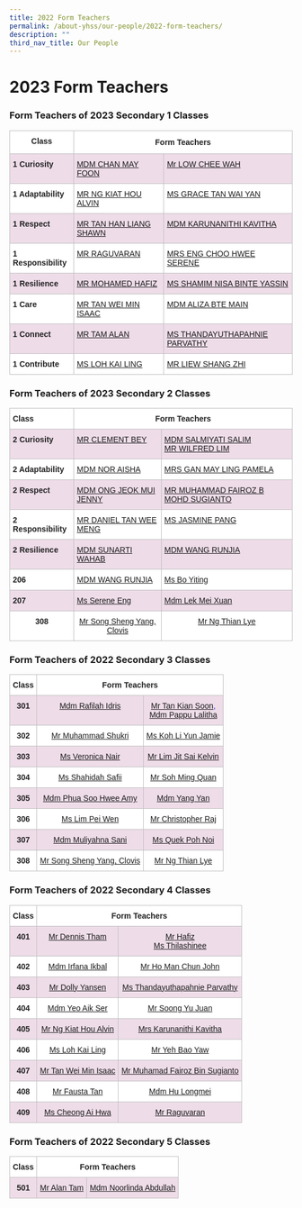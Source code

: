 ```yaml
---
title: 2022 Form Teachers
permalink: /about-yhss/our-people/2022-form-teachers/
description: ""
third_nav_title: Our People
---
```

# **2023 Form Teachers**

### Form Teachers of 2023 Secondary 1 Classes

<table style="border-collapse:collapse;border-spacing:0" class="tg"><thead><tr><th style="background-color:#FFF;border-color:#c0c0c0;border-style:solid;border-width:1px;color:#222;font-family:Arial, sans-serif;font-size:14px;font-weight:bold;overflow:hidden;padding:10px 5px;text-align:center;vertical-align:top;word-break:normal">Class</th><th style="background-color:#FFF;border-color:#c0c0c0;border-style:solid;border-width:1px;color:#222;font-family:Arial, sans-serif;font-size:14px;font-weight:bold;overflow:hidden;padding:12px 5px;text-align:center;vertical-align:top;word-break:normal" colspan="2">Form Teachers</th></tr></thead><tbody><tr><td style="background-color:#EEDCE8;border-color:#c0c0c0;border-style:solid;border-width:1px;color:#222;font-family:Arial, sans-serif;font-size:14px;font-weight:bold;overflow:hidden;padding:10px 5px;text-align:left;vertical-align:top;word-break:normal">1 Curiosity </td><td style="background-color:#EEDCE8;border-color:#c0c0c0;border-style:solid;border-width:1px;color:#2828ff;font-family:Arial, sans-serif;font-size:14px;overflow:hidden;padding:10px 5px;text-align:left;vertical-align:top;word-break:normal"><a href="mailto:CHAN_MAY_FOON@moe.edu.sg" target="_blank" rel="noopener noreferrer"> MDM CHAN MAY FOON</a></td><td style="background-color:#EEDCE8;border-color:#c0c0c0;border-style:solid;border-width:1px;color:#2828ff;font-family:Arial, sans-serif;font-size:14px;overflow:hidden;padding:10px 5px;text-align:left;vertical-align:top;word-break:normal"><a href="mailto:" target="_blank" rel="noopener noreferrer">Mr LOW CHEE WAH</a><br></td></tr><tr><td style="background-color:#FFF;border-color:#c0c0c0;border-style:solid;border-width:1px;color:#222;font-family:Arial, sans-serif;font-size:14px;font-weight:bold;overflow:hidden;padding:10px 5px;text-align:left;vertical-align:top;word-break:normal">1 Adaptability</td><td style="background-color:#FFF;border-color:#c0c0c0;border-style:solid;border-width:1px;color:#2828ff;font-family:Arial, sans-serif;font-size:14px;overflow:hidden;padding:10px 5px;text-align:left;vertical-align:top;word-break:normal"><a href="mailto:NG_KIAT_HOU_ALVIN@moe.edu.sg" target="_blank" rel="noopener noreferrer">MR NG KIAT HOU ALVIN</a></td><td style="background-color:#FFF;border-color:#c0c0c0;border-style:solid;border-width:1px;color:#2828ff;font-family:Arial, sans-serif;font-size:14px;overflow:hidden;padding:10px 5px;text-align:left;vertical-align:top;word-break:normal"><a href="mailto:Grace_Tan_Wai_Yan@moe.edu.sg" target="_blank" rel="noopener noreferrer"><span style="font-weight:400;text-decoration:none">MS GRACE TAN WAI YAN </span></a></td></tr><tr><td style="background-color:#EEDCE8;border-color:#c0c0c0;border-style:solid;border-width:1px;color:#222;font-family:Arial, sans-serif;font-size:14px;font-weight:bold;overflow:hidden;padding:10px 5px;text-align:left;vertical-align:top;word-break:normal">1 Respect</td><td style="background-color:#EEDCE8;border-color:#c0c0c0;border-style:solid;border-width:1px;color:#2828ff;font-family:Arial, sans-serif;font-size:14px;overflow:hidden;padding:10px 5px;text-align:left;vertical-align:top;word-break:normal"><a href="mailto:TAN_HAN_LIANG_SHAWN@moe.edu.sg" target="_blank" rel="noopener noreferrer">MR TAN HAN LIANG SHAWN 
</a></td><td style="background-color:#EEDCE8;border-color:#c0c0c0;border-style:solid;border-width:1px;color:#2828ff;font-family:Arial, sans-serif;font-size:14px;overflow:hidden;padding:10px 5px;text-align:left;vertical-align:top;word-break:normal"><a href="mailto:KAVITHA_KARUNANITHI_KAVITHA@moe.edu.sg" target="_blank" rel="noopener noreferrer"><span style="font-weight:400;text-decoration:none">MDM KARUNANITHI KAVITHA</span></a></td></tr><tr><td style="background-color:#FFF;border-color:#c0c0c0;border-style:solid;border-width:1px;color:#222;font-family:Arial, sans-serif;font-size:14px;font-weight:bold;overflow:hidden;padding:10px 5px;text-align:left;vertical-align:top;word-break:normal">1 Responsibility</td><td style="background-color:#FFF;border-color:#c0c0c0;border-style:solid;border-width:1px;color:#2828ff;font-family:Arial, sans-serif;font-size:14px;overflow:hidden;padding:10px 5px;text-align:left;vertical-align:top;word-break:normal"><a href="mailto:RAGUVARAN_RAJANDERAN@moe.edu.sg" target="_blank" rel="noopener noreferrer">MR RAGUVARAN </a></td><td style="background-color:#FFF;border-color:#c0c0c0;border-style:solid;border-width:1px;color:#2828ff;font-family:Arial, sans-serif;font-size:14px;overflow:hidden;padding:10px 5px;text-align:left;vertical-align:top;word-break:normal"><a href="mailto:ENG_CHOO_HWEE_SERENE@moe.edu.sg" target="_blank" rel="noopener noreferrer"><span style="font-weight:400;text-decoration:none">MRS ENG CHOO HWEE SERENE</span></a></td></tr><tr><td style="background-color:#EEDCE8;border-color:#c0c0c0;border-style:solid;border-width:1px;color:#222;font-family:Arial, sans-serif;font-size:14px;font-weight:bold;overflow:hidden;padding:10px 5px;text-align:left;vertical-align:top;word-break:normal">1 Resilience</td><td style="background-color:#EEDCE8;border-color:#c0c0c0;border-style:solid;border-width:1px;color:#2828ff;font-family:Arial, sans-serif;font-size:14px;overflow:hidden;padding:10px 5px;text-align:left;vertical-align:top;word-break:normal"><a href="mailto:MOHAMED_HAFIZ_MOHAMED_RIDWAN@moe.edu.sg" target="_blank" rel="noopener noreferrer">MR MOHAMED HAFIZ</a></td><td style="background-color:#EEDCE8;border-color:#c0c0c0;border-style:solid;border-width:1px;color:#2828ff;font-family:Arial, sans-serif;font-size:14px;overflow:hidden;padding:10px 5px;text-align:left;vertical-align:top;word-break:normal"><a href="mailto:SHAMIM_NISA_YASSIN@moe.edu.sg" target="_blank" rel="noopener noreferrer">MS SHAMIM NISA BINTE YASSIN</a></td></tr><tr><td style="background-color:#FFF;border-color:#c0c0c0;border-style:solid;border-width:1px;color:#222;font-family:Arial, sans-serif;font-size:14px;font-weight:bold;overflow:hidden;padding:10px 5px;text-align:left;vertical-align:top;word-break:normal">1 Care</td><td style="background-color:#FFF;border-color:#c0c0c0;border-style:solid;border-width:1px;color:#2828ff;font-family:Arial, sans-serif;font-size:14px;overflow:hidden;padding:10px 5px;text-align:left;vertical-align:top;word-break:normal"><a href="mailto:TAN_WEI_MIN_ISAAC@moe.edu.sg" target="_blank" rel="noopener noreferrer"><span style="font-weight:400;text-decoration:none">MR TAN WEI MIN ISAAC</span></a></td><td style="background-color:#FFF;border-color:#c0c0c0;border-style:solid;border-width:1px;color:#2828ff;font-family:Arial, sans-serif;font-size:14px;overflow:hidden;padding:10px 5px;text-align:left;vertical-align:top;word-break:normal"><a href="mailto:ALIZA_MAIN@moe.edu.sg" target="_blank" rel="noopener noreferrer"><span style="font-weight:400;text-decoration:none">MDM ALIZA BTE MAIN</span></a></td></tr><tr><td style="background-color:#EEDCE8;border-color:#c0c0c0;border-style:solid;border-width:1px;color:#222;font-family:Arial, sans-serif;font-size:14px;font-weight:bold;overflow:hidden;padding:10px 5px;text-align:left;vertical-align:top;word-break:normal">1 Connect</td><td style="background-color:#EEDCE8;border-color:#c0c0c0;border-style:solid;border-width:1px;color:#2828ff;font-family:Arial, sans-serif;font-size:14px;overflow:hidden;padding:10px 5px;text-align:left;vertical-align:top;word-break:normal"><a href="mailto:ALAN_TAM@moe.edu.sg" target="_blank" rel="noopener noreferrer"><span style="font-weight:400;text-decoration:none"> MR TAM ALAN </span></a></td><td style="background-color:#EEDCE8;border-color:#c0c0c0;border-style:solid;border-width:1px;color:#2828ff;font-family:Arial, sans-serif;font-size:14px;overflow:hidden;padding:10px 5px;text-align:left;vertical-align:top;word-break:normal"><a href="mailto:THANDAYUTHAPAHNIE_PARVATHY@moe.edu.sg" target="_blank" rel="noopener noreferrer"><span style="font-weight:400;text-decoration:none">MS THANDAYUTHAPAHNIE PARVATHY</span></a></td></tr><tr><td style="background-color:#FFF;border-color:#c0c0c0;border-style:solid;border-width:1px;color:#222;font-family:Arial, sans-serif;font-size:14px;font-weight:bold;overflow:hidden;padding:10px 5px;text-align:left;vertical-align:top;word-break:normal">1 Contribute </td><td style="background-color:#FFF;border-color:#c0c0c0;border-style:solid;border-width:1px;color:#2828ff;font-family:Arial, sans-serif;font-size:14px;overflow:hidden;padding:10px 5px;text-align:left;vertical-align:top;word-break:normal"><a href="mailto:LOH_KAI_LING@moe.edu.sg" target="_blank" rel="noopener noreferrer">MS LOH KAI LING</a></td><td style="background-color:#FFF;border-color:#c0c0c0;border-style:solid;border-width:1px;color:#2828ff;font-family:Arial, sans-serif;font-size:14px;overflow:hidden;padding:10px 5px;text-align:left;vertical-align:top;word-break:normal"><a href="mailto:Liew_Shang_Zhi@moe.edu.sg" target="_blank" rel="noopener noreferrer">MR LIEW SHANG ZHI</a></td></tr></tbody></table>


### Form Teachers of 2023 Secondary 2 Classes

<table style="border-collapse:collapse;border-spacing:0" class="tg"><thead><tr><th style="background-color:#FFF;border-color:#c0c0c0;border-style:solid;border-width:1px;color:#222;font-family:Arial, sans-serif;font-size:14px;font-weight:bold;overflow:hidden;padding:10px 5px;text-align:left;vertical-align:top;word-break:normal">Class</th><th style="background-color:#FFF;border-color:#c0c0c0;border-style:solid;border-width:1px;color:#222;font-family:Arial, sans-serif;font-size:14px;font-weight:bold;overflow:hidden;padding:10px 5px;text-align:center;vertical-align:top;word-break:normal" colspan="2">Form Teachers</th></tr></thead><tbody><tr><td style="background-color:#EEDCE8;border-color:#c0c0c0;border-style:solid;border-width:1px;color:#222;font-family:Arial, sans-serif;font-size:14px;font-weight:bold;overflow:hidden;padding:10px 5px;text-align:left;vertical-align:top;word-break:normal">2 Curiosity</td><td style="background-color:#EEDCE8;border-color:#c0c0c0;border-style:solid;border-width:1px;color:#2828ff;font-family:Arial, sans-serif;font-size:14px;overflow:hidden;padding:10px 5px;text-align:left;vertical-align:top;word-break:normal"><a href="mailto:BEY_KIAN_CHU_CLEMENT@moe.edu.sg" target="_blank" rel="noopener noreferrer"><span style="font-weight:400;text-decoration:none">MR CLEMENT BEY</span></a></td><td style="background-color:#EEDCE8;border-color:#c0c0c0;border-style:solid;border-width:1px;color:#2828ff;font-family:Arial, sans-serif;font-size:14px;overflow:hidden;padding:10px 5px;text-align:left;vertical-align:top;word-break:normal"><a href="mailto:SALMIYATI_SALIM@moe.edu.sg" target="_blank" rel="noopener noreferrer"><span style="font-weight:400;text-decoration:none">MDM SALMIYATI SALIM
</span></a><br>
<a href="mailto:LIM_PENG_LIM_WILFRED@moe.edu.sg" target="_blank" rel="noopener noreferrer"><span style="font-weight:400;text-decoration:none">MR WILFRED LIM </span></a></td></tr><tr><td style="background-color:#FFF;border-color:#c0c0c0;border-style:solid;border-width:1px;color:#222;font-family:Arial, sans-serif;font-size:14px;font-weight:bold;overflow:hidden;padding:10px 5px;text-align:left;vertical-align:top;word-break:normal">2 Adaptability</td><td style="background-color:#FFF;border-color:#c0c0c0;border-style:solid;border-width:1px;color:#2828ff;font-family:Arial, sans-serif;font-size:14px;overflow:hidden;padding:10px 5px;text-align:left;vertical-align:top;word-break:normal"><a href="mailto:NOR_AISHA_MAZLAN@moe.edu.sg" target="_blank" rel="noopener noreferrer"><span style="font-weight:400;text-decoration:none">MDM NOR AISHA </span></a></td><td style="background-color:#FFF;border-color:#c0c0c0;border-style:solid;border-width:1px;color:#2828ff;font-family:Arial, sans-serif;font-size:14px;overflow:hidden;padding:10px 5px;text-align:left;vertical-align:top;word-break:normal"><a href="mailto:GAN_MAY_LING_PAMELA@moe.edu.sg" target="_blank" rel="noopener noreferrer"><span style="font-weight:400;text-decoration:none">MRS GAN MAY LING PAMELA </span></a></td></tr><tr><td style="background-color:#EEDCE8;border-color:#c0c0c0;border-style:solid;border-width:1px;color:#222;font-family:Arial, sans-serif;font-size:14px;font-weight:bold;overflow:hidden;padding:10px 5px;text-align:left;vertical-align:top;word-break:normal">2 Respect</td><td style="background-color:#EEDCE8;border-color:#c0c0c0;border-style:solid;border-width:1px;color:#2828ff;font-family:Arial, sans-serif;font-size:14px;overflow:hidden;padding:10px 5px;text-align:left;vertical-align:top;word-break:normal"><a href="mailto:Ong_Jeok_Mui@moe.edu.sg" target="_blank" rel="noopener noreferrer"><span style="font-weight:400;text-decoration:none">MDM ONG JEOK MUI JENNY 
</span></a></td><td style="background-color:#EEDCE8;border-color:#c0c0c0;border-style:solid;border-width:1px;color:#2828ff;font-family:Arial, sans-serif;font-size:14px;overflow:hidden;padding:10px 5px;text-align:left;vertical-align:top;word-break:normal"><a href="mailto:MUHAMAD_FAIROZ@moe.edu.sg" target="_blank" rel="noopener noreferrer"><span style="font-weight:400;text-decoration:none">MR MUHAMMAD FAIROZ B MOHD SUGIANTO </span></a></td></tr><tr><td style="background-color:#FFF;border-color:#c0c0c0;border-style:solid;border-width:1px;color:#222;font-family:Arial, sans-serif;font-size:14px;font-weight:bold;overflow:hidden;padding:10px 5px;text-align:left;vertical-align:top;word-break:normal">2 Responsibility</td><td style="background-color:#FFF;border-color:#c0c0c0;border-style:solid;border-width:1px;color:#2828ff;font-family:Arial, sans-serif;font-size:14px;overflow:hidden;padding:10px 5px;text-align:left;vertical-align:top;word-break:normal"><a href="mailto:TAN_WEE_MENG_A@moe.edu.sg" target="_blank" rel="noopener noreferrer"><span style="font-weight:400;text-decoration:none">MR DANIEL TAN WEE MENG</span></a></td><td style="background-color:#FFF;border-color:#c0c0c0;border-style:solid;border-width:1px;color:#2828ff;font-family:Arial, sans-serif;font-size:14px;overflow:hidden;padding:10px 5px;text-align:left;vertical-align:top;word-break:normal"><a href="mailto:PANG_MIIN_LIH@moe.edu.sg" target="_blank" rel="noopener noreferrer">MS JASMINE PANG</a></td></tr><tr><td style="background-color:#EEDCE8;border-color:#c0c0c0;border-style:solid;border-width:1px;color:#222;font-family:Arial, sans-serif;font-size:14px;font-weight:bold;overflow:hidden;padding:10px 5px;text-align:left;vertical-align:top;word-break:normal">2 Resilience</td><td style="background-color:#EEDCE8;border-color:#c0c0c0;border-style:solid;border-width:1px;color:#2828ff;font-family:Arial, sans-serif;font-size:14px;overflow:hidden;padding:10px 5px;text-align:left;vertical-align:top;word-break:normal"><a href="mailto:SUNARTI_ABDUL_WAHAB@moe.edu.sg" target="_blank" rel="noopener noreferrer"><span style="font-weight:400;text-decoration:none">MDM SUNARTI WAHAB
</span></a></td><td style="background-color:#EEDCE8;border-color:#c0c0c0;border-style:solid;border-width:1px;color:#2828ff;font-family:Arial, sans-serif;font-size:14px;overflow:hidden;padding:10px 5px;text-align:left;vertical-align:top;word-break:normal"><a href="mailto:WANG_RUNJIA@moe.edu.sg" target="_blank" rel="noopener noreferrer"><span style="font-weight:400;text-decoration:none">MDM WANG RUNJIA </span></a></td></tr><tr><td style="background-color:#FFF;border-color:#c0c0c0;border-style:solid;border-width:1px;color:#222;font-family:Arial, sans-serif;font-size:14px;font-weight:bold;overflow:hidden;padding:10px 5px;text-align:left;vertical-align:top;word-break:normal">206</td><td style="background-color:#FFF;border-color:#c0c0c0;border-style:solid;border-width:1px;color:#2828ff;font-family:Arial, sans-serif;font-size:14px;overflow:hidden;padding:10px 5px;text-align:left;vertical-align:top;word-break:normal"><a href="mailto:WANG_RUNJIA@moe.edu.sg" target="_blank" rel="noopener noreferrer"><span style="font-weight:400;text-decoration:none">MDM WANG RUNJIA
</span></a></td><td style="background-color:#FFF;border-color:#c0c0c0;border-style:solid;border-width:1px;color:#2828ff;font-family:Arial, sans-serif;font-size:14px;overflow:hidden;padding:10px 5px;text-align:left;vertical-align:top;word-break:normal"><a href="mailto:BO_YITING@moe.edu.sg" target="_blank" rel="noopener noreferrer"><span style="font-weight:400;text-decoration:none">Ms Bo Yiting</span></a></td></tr><tr><td style="background-color:#EEDCE8;border-color:#c0c0c0;border-style:solid;border-width:1px;color:#222;font-family:Arial, sans-serif;font-size:14px;font-weight:bold;overflow:hidden;padding:10px 5px;text-align:left;vertical-align:top;word-break:normal">207</td><td style="background-color:#EEDCE8;border-color:#c0c0c0;border-style:solid;border-width:1px;color:#2828ff;font-family:Arial, sans-serif;font-size:14px;overflow:hidden;padding:10px 5px;text-align:left;vertical-align:top;word-break:normal"><a href="mailto:ENG_CHOO_HWEE_SERENE@moe.edu.sg" target="_blank" rel="noopener noreferrer"><span style="font-weight:400;text-decoration:none">Ms Serene Eng</span></a></td><td style="background-color:#EEDCE8;border-color:#c0c0c0;border-style:solid;border-width:1px;color:#2828ff;font-family:Arial, sans-serif;font-size:14px;overflow:hidden;padding:10px 5px;text-align:left;vertical-align:top;word-break:normal"><a href="mailto:LEK_MEI_XUAN@moe.edu.sg" target="_blank" rel="noopener noreferrer"><span style="font-weight:400;text-decoration:none">Mdm Lek Mei Xuan</span></a></td></tr><tr><td style="background-color:#FFF;border-color:#c0c0c0;border-style:solid;border-width:1px;color:#222;font-family:Arial, sans-serif;font-size:14px;font-weight:bold;overflow:hidden;padding:10px 5px;text-align:center;vertical-align:top;word-break:normal">308 </td><td style="background-color:#FFF;border-color:#c0c0c0;border-style:solid;border-width:1px;color:#2828ff;font-family:Arial, sans-serif;font-size:14px;overflow:hidden;padding:10px 5px;text-align:center;vertical-align:top;word-break:normal"><a href="mailto:SONG_SHENG_YANG_CLOVIS@moe.edu.sg" target="_blank" rel="noopener noreferrer"><span style="font-weight:400;text-decoration:none">Mr Song Sheng Yang, Clovis    </span></a></td><td style="background-color:#FFF;border-color:#c0c0c0;border-style:solid;border-width:1px;color:#2828ff;font-family:Arial, sans-serif;font-size:14px;overflow:hidden;padding:10px 5px;text-align:center;vertical-align:top;word-break:normal"><a href="mailto:ng_thian_lye@moe.edu.sg" target="_blank" rel="noopener noreferrer"><span style="font-weight:400;text-decoration:none">Mr Ng Thian Lye</span></a></td></tr></tbody></table>

### Form Teachers of 2022 Secondary 3 Classes

<table style="border-collapse:collapse;border-spacing:0" class="tg"><thead><tr><th style="background-color:#FFF;border-color:#c0c0c0;border-style:solid;border-width:1px;color:#222;font-family:Arial, sans-serif;font-size:14px;font-weight:bold;overflow:hidden;padding:10px 5px;text-align:center;vertical-align:top;word-break:normal">Class</th><th style="background-color:#FFF;border-color:#c0c0c0;border-style:solid;border-width:1px;color:#222;font-family:Arial, sans-serif;font-size:14px;font-weight:bold;overflow:hidden;padding:10px 5px;text-align:center;vertical-align:top;word-break:normal" colspan="2">Form Teachers</th></tr></thead><tbody><tr><td style="background-color:#EEDCE8;border-color:#c0c0c0;border-style:solid;border-width:1px;color:#222;font-family:Arial, sans-serif;font-size:14px;font-weight:bold;overflow:hidden;padding:10px 5px;text-align:center;vertical-align:top;word-break:normal">301</td><td style="background-color:#EEDCE8;border-color:#c0c0c0;border-style:solid;border-width:1px;color:#2828ff;font-family:Arial, sans-serif;font-size:14px;overflow:hidden;padding:10px 5px;text-align:center;vertical-align:top;word-break:normal"><a href="mailto:RAFILAH_IDRIS@moe.edu.sg" target="_blank" rel="noopener noreferrer">Mdm Rafilah Idris</a></td><td style="background-color:#EEDCE8;border-color:#c0c0c0;border-style:solid;border-width:1px;color:#2828ff;font-family:Arial, sans-serif;font-size:14px;overflow:hidden;padding:10px 5px;text-align:center;vertical-align:top;word-break:normal"><a href="mailto:TAN_KIAN_SOON@moe.edu.sg" target="_blank" rel="noopener noreferrer">Mr Tan Kian Soon</a>, <br><a href="mailto:PAPPU_LALITHA@moe.edu.sg" target="_blank" rel="noopener noreferrer">Mdm Pappu Lalitha</a></td></tr><tr><td style="background-color:#FFF;border-color:#c0c0c0;border-style:solid;border-width:1px;color:#222;font-family:Arial, sans-serif;font-size:14px;font-weight:bold;overflow:hidden;padding:10px 5px;text-align:center;vertical-align:top;word-break:normal">302</td><td style="background-color:#FFF;border-color:#c0c0c0;border-style:solid;border-width:1px;color:#2828ff;font-family:Arial, sans-serif;font-size:14px;overflow:hidden;padding:10px 5px;text-align:center;vertical-align:top;word-break:normal"><a href="mailto:MUHAMMAD_SHUKRI_SHUHAIMI@moe.edu.sg" target="_blank" rel="noopener noreferrer"><span style="font-weight:400;text-decoration:none">Mr Muhammad Shukri</span></a></td><td style="background-color:#FFF;border-color:#c0c0c0;border-style:solid;border-width:1px;color:#2828ff;font-family:Arial, sans-serif;font-size:14px;overflow:hidden;padding:10px 5px;text-align:center;vertical-align:top;word-break:normal"><a href="mailto:KOH_LI_YUN_JAMIE@moe.edu.sg" target="_blank" rel="noopener noreferrer">Ms Koh Li Yun Jamie</a></td></tr><tr><td style="background-color:#EEDCE8;border-color:#c0c0c0;border-style:solid;border-width:1px;color:#222;font-family:Arial, sans-serif;font-size:14px;font-weight:bold;overflow:hidden;padding:10px 5px;text-align:center;vertical-align:top;word-break:normal">303</td><td style="background-color:#EEDCE8;border-color:#c0c0c0;border-style:solid;border-width:1px;color:#2828ff;font-family:Arial, sans-serif;font-size:14px;overflow:hidden;padding:10px 5px;text-align:center;vertical-align:top;word-break:normal"><a href="mailto:VERONICA_NAIR_MOHAN_NAIR@moe.edu.sg" target="_blank" rel="noopener noreferrer"><span style="font-weight:400;text-decoration:none">Ms Veronica Nair</span></a></td><td style="background-color:#EEDCE8;border-color:#c0c0c0;border-style:solid;border-width:1px;color:#2828ff;font-family:Arial, sans-serif;font-size:14px;overflow:hidden;padding:10px 5px;text-align:center;vertical-align:top;word-break:normal"><a href="mailto:LIM_JIT_SAI@moe.edu.sg" target="_blank" rel="noopener noreferrer">Mr Lim Jit Sai Kelvin</a></td></tr><tr><td style="background-color:#FFF;border-color:#c0c0c0;border-style:solid;border-width:1px;color:#222;font-family:Arial, sans-serif;font-size:14px;font-weight:bold;overflow:hidden;padding:10px 5px;text-align:center;vertical-align:top;word-break:normal">304</td><td style="background-color:#FFF;border-color:#c0c0c0;border-style:solid;border-width:1px;color:#2828ff;font-family:Arial, sans-serif;font-size:14px;overflow:hidden;padding:10px 5px;text-align:center;vertical-align:top;word-break:normal"><a href="mailto:SHAHIDAH_SAFII@moe.edu.sg" target="_blank" rel="noopener noreferrer"><span style="font-weight:400;text-decoration:none">Ms Shahidah Safii</span></a></td><td style="background-color:#FFF;border-color:#c0c0c0;border-style:solid;border-width:1px;color:#2828ff;font-family:Arial, sans-serif;font-size:14px;overflow:hidden;padding:10px 5px;text-align:center;vertical-align:top;word-break:normal"><a href="mailto:soh_ming_quan@moe.edu.sg" target="_blank" rel="noopener noreferrer"><span style="font-weight:400;text-decoration:none">Mr Soh Ming Quan</span></a></td></tr><tr><td style="background-color:#EEDCE8;border-color:#c0c0c0;border-style:solid;border-width:1px;color:#222;font-family:Arial, sans-serif;font-size:14px;font-weight:bold;overflow:hidden;padding:10px 5px;text-align:center;vertical-align:top;word-break:normal">305</td><td style="background-color:#EEDCE8;border-color:#c0c0c0;border-style:solid;border-width:1px;color:#2828ff;font-family:Arial, sans-serif;font-size:14px;overflow:hidden;padding:10px 5px;text-align:center;vertical-align:top;word-break:normal"><a href="mailto:AMY_PHUA@moe.edu.sg" target="_blank" rel="noopener noreferrer"><span style="font-weight:400;text-decoration:none">Mdm Phua Soo Hwee Amy</span></a></td><td style="background-color:#EEDCE8;border-color:#c0c0c0;border-style:solid;border-width:1px;color:#2828ff;font-family:Arial, sans-serif;font-size:14px;overflow:hidden;padding:10px 5px;text-align:center;vertical-align:top;word-break:normal"><a href="mailto:YANG_YAN_A@moe.edu.sg" target="_blank" rel="noopener noreferrer">Mdm Yang Yan</a></td></tr><tr><td style="background-color:#FFF;border-color:#c0c0c0;border-style:solid;border-width:1px;color:#222;font-family:Arial, sans-serif;font-size:14px;font-weight:bold;overflow:hidden;padding:10px 5px;text-align:center;vertical-align:top;word-break:normal">306</td><td style="background-color:#FFF;border-color:#c0c0c0;border-style:solid;border-width:1px;color:#2828ff;font-family:Arial, sans-serif;font-size:14px;overflow:hidden;padding:10px 5px;text-align:center;vertical-align:top;word-break:normal"><a href="mailto:LIM_PEI_WEN_C@moe.edu.sg" target="_blank" rel="noopener noreferrer"><span style="font-weight:400;text-decoration:none">Ms Lim Pei Wen</span></a></td><td style="background-color:#FFF;border-color:#c0c0c0;border-style:solid;border-width:1px;color:#2828ff;font-family:Arial, sans-serif;font-size:14px;overflow:hidden;padding:10px 5px;text-align:center;vertical-align:top;word-break:normal"><a href="mailto:CHRISTOPHER_RAJ_ARULANBAZHAGU@moe.edu.sg" target="_blank" rel="noopener noreferrer"><span style="font-weight:400;text-decoration:none">Mr Christopher Raj </span></a></td></tr><tr><td style="background-color:#EEDCE8;border-color:#c0c0c0;border-style:solid;border-width:1px;color:#222;font-family:Arial, sans-serif;font-size:14px;font-weight:bold;overflow:hidden;padding:10px 5px;text-align:center;vertical-align:top;word-break:normal">307</td><td style="background-color:#EEDCE8;border-color:#c0c0c0;border-style:solid;border-width:1px;color:#2828ff;font-family:Arial, sans-serif;font-size:14px;overflow:hidden;padding:10px 5px;text-align:center;vertical-align:top;word-break:normal"><a href="mailto:MULIYAHNA_SANI@moe.edu.sg" target="_blank" rel="noopener noreferrer">Mdm Muliyahna Sani </a></td><td style="background-color:#EEDCE8;border-color:#c0c0c0;border-style:solid;border-width:1px;color:#2828ff;font-family:Arial, sans-serif;font-size:14px;overflow:hidden;padding:10px 5px;text-align:center;vertical-align:top;word-break:normal"><a href="mailto:QUEK_POH_NOI@moe.edu.sg" target="_blank" rel="noopener noreferrer"><span style="font-weight:400;text-decoration:none">Ms Quek Poh Noi</span></a></td></tr><tr><td style="background-color:#FFF;border-color:#c0c0c0;border-style:solid;border-width:1px;color:#222;font-family:Arial, sans-serif;font-size:14px;font-weight:bold;overflow:hidden;padding:10px 5px;text-align:center;vertical-align:top;word-break:normal">308 </td><td style="background-color:#FFF;border-color:#c0c0c0;border-style:solid;border-width:1px;color:#2828ff;font-family:Arial, sans-serif;font-size:14px;overflow:hidden;padding:10px 5px;text-align:center;vertical-align:top;word-break:normal"><a href="mailto:SONG_SHENG_YANG_CLOVIS@moe.edu.sg" target="_blank" rel="noopener noreferrer"><span style="font-weight:400;text-decoration:none">Mr Song Sheng Yang, Clovis    </span></a></td><td style="background-color:#FFF;border-color:#c0c0c0;border-style:solid;border-width:1px;color:#2828ff;font-family:Arial, sans-serif;font-size:14px;overflow:hidden;padding:10px 5px;text-align:center;vertical-align:top;word-break:normal"><a href="mailto:ng_thian_lye@moe.edu.sg" target="_blank" rel="noopener noreferrer"><span style="font-weight:400;text-decoration:none">Mr Ng Thian Lye</span></a></td></tr></tbody></table>


### Form Teachers of 2022 Secondary 4 Classes

<table style="border-collapse:collapse;border-spacing:0" class="tg"><thead><tr><th style="background-color:#FFF;border-color:#c0c0c0;border-style:solid;border-width:1px;color:#222;font-family:Arial, sans-serif;font-size:14px;font-weight:bold;overflow:hidden;padding:10px 5px;text-align:center;vertical-align:top;word-break:normal">Class</th><th style="background-color:#FFF;border-color:#c0c0c0;border-style:solid;border-width:1px;color:#222;font-family:Arial, sans-serif;font-size:14px;font-weight:bold;overflow:hidden;padding:10px 5px;text-align:center;vertical-align:top;word-break:normal" colspan="2">Form Teachers</th></tr></thead><tbody><tr><td style="background-color:#EEDCE8;border-color:#c0c0c0;border-style:solid;border-width:1px;color:#222;font-family:Arial, sans-serif;font-size:14px;font-weight:bold;overflow:hidden;padding:10px 5px;text-align:center;vertical-align:top;word-break:normal">401</td><td style="background-color:#EEDCE8;border-color:#c0c0c0;border-style:solid;border-width:1px;color:#2828ff;font-family:Arial, sans-serif;font-size:14px;overflow:hidden;padding:10px 5px;text-align:center;vertical-align:top;word-break:normal"><a href="mailto:THAM_KWOK_KEE@moe.edu.sg" target="_blank" rel="noopener noreferrer"><span style="font-weight:400;text-decoration:none">Mr Dennis Tham</span></a></td><td style="background-color:#EEDCE8;border-color:#c0c0c0;border-style:solid;border-width:1px;color:#2828ff;font-family:Arial, sans-serif;font-size:14px;overflow:hidden;padding:10px 5px;text-align:center;vertical-align:top;word-break:normal"><a href="mailto:mohamed_hafiz_mohamed_ridwan@moe.edu.sg" target="_blank" rel="noopener noreferrer"><span style="font-weight:400;text-decoration:none">Mr Hafiz</span></a><br><a href="mailto:THILASHINEE_ARUNASALAM@moe.edu.sg" target="_blank" rel="noopener noreferrer"><span style="font-weight:400;text-decoration:none">Ms Thilashinee</span></a></td></tr><tr><td style="background-color:#FFF;border-color:#c0c0c0;border-style:solid;border-width:1px;color:#222;font-family:Arial, sans-serif;font-size:14px;font-weight:bold;overflow:hidden;padding:10px 5px;text-align:center;vertical-align:top;word-break:normal">402</td><td style="background-color:#FFF;border-color:#c0c0c0;border-style:solid;border-width:1px;color:#2828ff;font-family:Arial, sans-serif;font-size:14px;overflow:hidden;padding:10px 5px;text-align:center;vertical-align:top;word-break:normal"><a href="mailto:IRFANA_BEGUM_IKBAL@moe.edu.sg" target="_blank" rel="noopener noreferrer"><span style="font-weight:400;text-decoration:none">Mdm Irfana Ikbal</span></a></td><td style="background-color:#FFF;border-color:#c0c0c0;border-style:solid;border-width:1px;color:#2828ff;font-family:Arial, sans-serif;font-size:14px;overflow:hidden;padding:10px 5px;text-align:center;vertical-align:top;word-break:normal"><a href="mailto:HO_MAN_CHUN_JOHN@moe.edu.sg" target="_blank" rel="noopener noreferrer"><span style="font-weight:400;text-decoration:none">Mr Ho Man Chun John</span></a></td></tr><tr><td style="background-color:#EEDCE8;border-color:#c0c0c0;border-style:solid;border-width:1px;color:#222;font-family:Arial, sans-serif;font-size:14px;font-weight:bold;overflow:hidden;padding:10px 5px;text-align:center;vertical-align:top;word-break:normal">403</td><td style="background-color:#EEDCE8;border-color:#c0c0c0;border-style:solid;border-width:1px;color:#2828ff;font-family:Arial, sans-serif;font-size:14px;overflow:hidden;padding:10px 5px;text-align:center;vertical-align:top;word-break:normal"><a href="mailto:DOLLY_YANSEN@moe.edu.sg" target="_blank" rel="noopener noreferrer"><span style="font-weight:400;text-decoration:none">Mr Dolly Yansen</span></a></td><td style="background-color:#EEDCE8;border-color:#c0c0c0;border-style:solid;border-width:1px;color:#2828ff;font-family:Arial, sans-serif;font-size:14px;overflow:hidden;padding:10px 5px;text-align:center;vertical-align:top;word-break:normal"><a href="mailto:THANDAYUTHAPAHNIE_PARVATHY@moe.edu.sg" target="_blank" rel="noopener noreferrer"><span style="font-weight:400;text-decoration:none">Ms Thandayuthapahnie Parvathy</span></a></td></tr><tr><td style="background-color:#FFF;border-color:#c0c0c0;border-style:solid;border-width:1px;color:#222;font-family:Arial, sans-serif;font-size:14px;font-weight:bold;overflow:hidden;padding:10px 5px;text-align:center;vertical-align:top;word-break:normal">404</td><td style="background-color:#FFF;border-color:#c0c0c0;border-style:solid;border-width:1px;color:#2828ff;font-family:Arial, sans-serif;font-size:14px;overflow:hidden;padding:10px 5px;text-align:center;vertical-align:top;word-break:normal"><a href="mailto:YEO_AIK_SER@moe.edu.sg" target="_blank" rel="noopener noreferrer"><span style="font-weight:400;text-decoration:none">Mdm Yeo Aik Ser</span></a></td><td style="background-color:#FFF;border-color:#c0c0c0;border-style:solid;border-width:1px;color:#2828ff;font-family:Arial, sans-serif;font-size:14px;overflow:hidden;padding:10px 5px;text-align:center;vertical-align:top;word-break:normal"><a href="mailto:SOONG_YU-JUAN@moe.edu.sg" target="_blank" rel="noopener noreferrer"><span style="font-weight:400;text-decoration:none">Mr Soong Yu Juan</span></a></td></tr><tr><td style="background-color:#EEDCE8;border-color:#c0c0c0;border-style:solid;border-width:1px;color:#222;font-family:Arial, sans-serif;font-size:14px;font-weight:bold;overflow:hidden;padding:10px 5px;text-align:center;vertical-align:top;word-break:normal">405</td><td style="background-color:#EEDCE8;border-color:#c0c0c0;border-style:solid;border-width:1px;color:#2828ff;font-family:Arial, sans-serif;font-size:14px;overflow:hidden;padding:10px 5px;text-align:center;vertical-align:top;word-break:normal"><a href="mailto:NG_KIAT_HOU_ALVIN@moe.edu.sg" target="_blank" rel="noopener noreferrer"><span style="font-weight:400;text-decoration:none">Mr Ng Kiat Hou Alvin</span></a></td><td style="background-color:#EEDCE8;border-color:#c0c0c0;border-style:solid;border-width:1px;color:#2828ff;font-family:Arial, sans-serif;font-size:14px;overflow:hidden;padding:10px 5px;text-align:center;vertical-align:top;word-break:normal"><a href="mailto:KAVITHA_KARUNANITHI_KAVITHA@moe.edu.sg" target="_blank" rel="noopener noreferrer"><span style="font-weight:400;text-decoration:none">Mrs Karunanithi Kavitha</span></a></td></tr><tr><td style="background-color:#FFF;border-color:#c0c0c0;border-style:solid;border-width:1px;color:#222;font-family:Arial, sans-serif;font-size:14px;font-weight:bold;overflow:hidden;padding:10px 5px;text-align:center;vertical-align:top;word-break:normal">406</td><td style="background-color:#FFF;border-color:#c0c0c0;border-style:solid;border-width:1px;color:#2828ff;font-family:Arial, sans-serif;font-size:14px;overflow:hidden;padding:10px 5px;text-align:center;vertical-align:top;word-break:normal"><a href="mailto:LOH_KAI_LING@moe.edu.sg" target="_blank" rel="noopener noreferrer"><span style="font-weight:400;text-decoration:none">Ms Loh Kai Ling</span></a></td><td style="background-color:#FFF;border-color:#c0c0c0;border-style:solid;border-width:1px;color:#2828ff;font-family:Arial, sans-serif;font-size:14px;overflow:hidden;padding:10px 5px;text-align:center;vertical-align:top;word-break:normal"><a href="mailto:YEH_BAO_YAW@moe.edu.sg" target="_blank" rel="noopener noreferrer"><span style="font-weight:400;text-decoration:none">Mr Yeh Bao Yaw</span></a></td></tr><tr><td style="background-color:#EEDCE8;border-color:#c0c0c0;border-style:solid;border-width:1px;color:#222;font-family:Arial, sans-serif;font-size:14px;font-weight:bold;overflow:hidden;padding:10px 5px;text-align:center;vertical-align:top;word-break:normal">407</td><td style="background-color:#EEDCE8;border-color:#c0c0c0;border-style:solid;border-width:1px;color:#2828ff;font-family:Arial, sans-serif;font-size:14px;overflow:hidden;padding:10px 5px;text-align:center;vertical-align:top;word-break:normal"><a href="mailto:TAN_WEI_MIN_ISAAC@moe.edu.sg" target="_blank" rel="noopener noreferrer">Mr Tan Wei Min Isaac</a></td><td style="background-color:#EEDCE8;border-color:#c0c0c0;border-style:solid;border-width:1px;color:#2828ff;font-family:Arial, sans-serif;font-size:14px;overflow:hidden;padding:10px 5px;text-align:center;vertical-align:top;word-break:normal"><a href="mailto:MUHAMAD_FAIROZ@moe.edu.sg" target="_blank" rel="noopener noreferrer"><span style="font-weight:400;text-decoration:none">Mr Muhamad Fairoz Bin Sugianto</span></a></td></tr><tr><td style="background-color:#FFF;border-color:#c0c0c0;border-style:solid;border-width:1px;color:#222;font-family:Arial, sans-serif;font-size:14px;font-weight:bold;overflow:hidden;padding:10px 5px;text-align:center;vertical-align:top;word-break:normal">408 </td><td style="background-color:#FFF;border-color:#c0c0c0;border-style:solid;border-width:1px;color:#2828ff;font-family:Arial, sans-serif;font-size:14px;overflow:hidden;padding:10px 5px;text-align:center;vertical-align:top;word-break:normal"><a href="mailto:TAN_YU_MENG_FAUSTA@moe.edu.sg" target="_blank" rel="noopener noreferrer"><span style="font-weight:400;text-decoration:none">Mr Fausta Tan</span></a></td><td style="background-color:#FFF;border-color:#c0c0c0;border-style:solid;border-width:1px;color:#2828ff;font-family:Arial, sans-serif;font-size:14px;overflow:hidden;padding:10px 5px;text-align:center;vertical-align:top;word-break:normal"><a href="mailto:HU_LONGMEI@moe.edu.sg" target="_blank" rel="noopener noreferrer"><span style="font-weight:400;text-decoration:none">Mdm Hu Longmei </span></a></td></tr><tr><td style="background-color:#EEDCE8;border-color:#c0c0c0;border-style:solid;border-width:1px;color:#222;font-family:Arial, sans-serif;font-size:14px;font-weight:bold;overflow:hidden;padding:10px 5px;text-align:center;vertical-align:top;word-break:normal">409</td><td style="background-color:#EEDCE8;border-color:#c0c0c0;border-style:solid;border-width:1px;color:#2828ff;font-family:Arial, sans-serif;font-size:14px;overflow:hidden;padding:10px 5px;text-align:center;vertical-align:top;word-break:normal"><a href="mailto:CHEONG_AI_HWA_A@moe.edu.sg" target="_blank" rel="noopener noreferrer"><span style="font-weight:400;text-decoration:none">Ms Cheong Ai Hwa</span></a></td><td style="background-color:#EEDCE8;border-color:#c0c0c0;border-style:solid;border-width:1px;color:#2828ff;font-family:Arial, sans-serif;font-size:14px;overflow:hidden;padding:10px 5px;text-align:center;vertical-align:top;word-break:normal"><a href="mailto:RAGUVARAN_RAJANDERAN@moe.edu.sg" target="_blank" rel="noopener noreferrer"><span style="font-weight:400;text-decoration:none">Mr Raguvaran</span></a></td></tr></tbody></table>

<h3>Form Teachers of 2022 Secondary 5 Classes</h3>

<table style="border-collapse:collapse;border-spacing:0" class="tg"><thead><tr><th style="background-color:#FFF;border-color:#c0c0c0;border-style:solid;border-width:1px;color:#222;font-family:Arial, sans-serif;font-size:14px;font-weight:bold;overflow:hidden;padding:10px 5px;text-align:center;vertical-align:top;word-break:normal">Class</th><th style="background-color:#FFF;border-color:#c0c0c0;border-style:solid;border-width:1px;color:#222;font-family:Arial, sans-serif;font-size:14px;font-weight:bold;overflow:hidden;padding:10px 5px;text-align:center;vertical-align:top;word-break:normal" colspan="2">Form Teachers</th></tr></thead><tbody><tr><td style="background-color:#EEDCE8;border-color:#c0c0c0;border-style:solid;border-width:1px;color:#222;font-family:Arial, sans-serif;font-size:14px;font-weight:bold;overflow:hidden;padding:10px 5px;text-align:center;vertical-align:top;word-break:normal">501</td><td style="background-color:#EEDCE8;border-color:#c0c0c0;border-style:solid;border-width:1px;color:#2828ff;font-family:Arial, sans-serif;font-size:14px;overflow:hidden;padding:10px 5px;text-align:center;vertical-align:top;word-break:normal"><a href="mailto:ALAN_TAM@moe.edu.sg" target="_blank" rel="noopener noreferrer"><span style="font-weight:400;text-decoration:none">Mr Alan Tam</span></a></td><td style="background-color:#EEDCE8;border-color:#c0c0c0;border-style:solid;border-width:1px;color:#2828FF;font-family:Arial, sans-serif;font-size:14px;overflow:hidden;padding:10px 5px;text-align:center;vertical-align:top;word-break:normal"><a href="mailto:NOORLINDA_ABDULLAH@moe.edu.sg">Mdm Noorlinda Abdullah</a></td></tr></tbody></table>